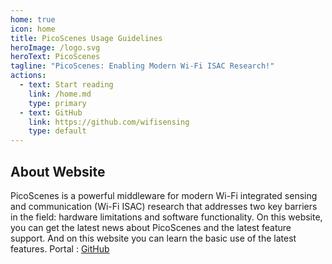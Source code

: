 ```yaml
---
home: true
icon: home
title: PicoScenes Usage Guidelines
heroImage: /logo.svg
heroText: PicoScenes
tagline: "PicoScenes: Enabling Modern Wi-Fi ISAC Research!"
actions:
  - text: Start reading
    link: /home.md
    type: primary
  - text: GitHub
    link: https://github.com/wifisensing
    type: default
---
```


## About Website

PicoScenes is a powerful middleware for modern Wi-Fi integrated sensing and communication (Wi-Fi ISAC) research that addresses two key barriers in the field: hardware limitations and software functionality. On this website, you can get the latest news about PicoScenes and the latest feature support. And on this website you can learn the basic use of the latest features.
Portal : [GitHub](https://github.com/wifisensing)
